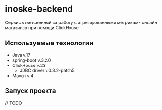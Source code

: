 # inoske-backend
Сервис ответсвенный за работу с агрегированными метриками онлайн магазинов при помощи ClickHouse
## Используемые технологии
* Java v.17
* spring-boot v.3.2.0
* ClickHouse v.23
  * JDBC driver v.0.3.2-patch5
* Maven v.4

## Запуск проекта
// TODO
